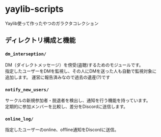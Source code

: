# yaylib-scripts
Yaylib使って作ったやつのガラクタコレクション

## ディレクトリ構成と機能

### `dm_interseption/`
DM（ダイレクトメッセージ）を傍受(盗聴)するためのモジュールです。  
指定したユーザーをDMを監視し、その人にDMを送った人も自動で監視対象に追加します。
運営に報告済みなので過去の遺産(?)です

### `notify_new_users/`
サークルの新規参加者・脱退者を検出し、通知を行う機能を持っています。  
定期的に参加メンバーを比較し、差分をDiscordに送信します。

### `online_log/`
指定したユーザーのonline、offline通知をDiscordに送信。
